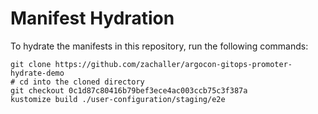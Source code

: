 # Manifest Hydration

To hydrate the manifests in this repository, run the following commands:

```shell
git clone https://github.com/zachaller/argocon-gitops-promoter-hydrate-demo
# cd into the cloned directory
git checkout 0c1d87c80416b79bef3ece4ac003ccb75c3f387a
kustomize build ./user-configuration/staging/e2e
```
